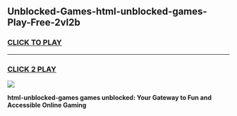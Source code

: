 
## Unblocked-Games-html-unblocked-games-Play-Free-2vl2b
<h3>
<a href="https://premium76.site?title=html-unblocked-games&ref=23A">CLICK TO PLAY</a></h3>
<hr>

<h3>
<a href="https://premium76.site?title=html-unblocked-games&ref=23A">CLICK 2 PLAY</a>
  
</h3>

<a href="https://premium76.site?title=html-unblocked-games&ref=23A"><img src="https://clearcache.store/games.png"></a>


**html-unblocked-games games unblocked: Your Gateway to Fun and Accessible Online Gaming**
